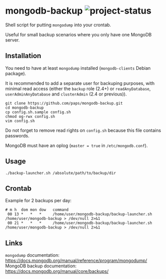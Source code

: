 mongodb-backup ![project-status](http://stillmaintained.com/paps/mongodb-backup.png)
====================================================================================

Shell script for putting `mongodump` into your crontab.

Useful for small backup scenarios where you only have one MongoDB server.

Installation
------------

You need to have at least `mongodump` installed (`mongodb-clients` Debian package).

It is recommended to add a separate user for backuping purposes, with minimal read access (either the `backup` role (2.4+) or `readAnyDatabase`, `userAdminAnyDatabase` and `clusterAdmin` (2.4 or previous)).

    git clone https://github.com/paps/mongodb-backup.git
    cd mongodb-backup
    cp config.sh.sample config.sh
    chmod og-rwx config.sh
    vim config.sh

Do not forget to remove read rights on `config.sh` because this file contains passwords.

MongoDB must have an oplog (`master = true` in `/etc/mongodb.conf`).

Usage
-----

`./backup-launcher.sh /absolute/path/to/backup/dir`

Crontab
-------

Example for 2 backups per day:

    # m h  dom mon dow   command
     00 13 *   *   *     /home/user/mongodb-backup/backup-launcher.sh /home/user/mongodb-backup > /dev/null 2>&1
     00 21 *   *   *     /home/user/mongodb-backup/backup-launcher.sh /home/user/mongodb-backup > /dev/null 2>&1

Links
-----

`mongodump` documentation: https://docs.mongodb.org/manual/reference/program/mongodump/
MongoDB backup documentation: https://docs.mongodb.org/manual/core/backups/
